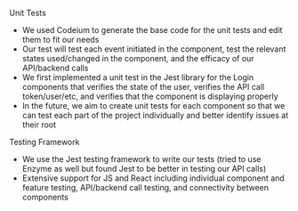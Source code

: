 Unit Tests
- We used Codeium to generate the base code for the unit tests and edit them to fit our needs
- Our test will test each event initiated in the component, test the relevant states used/changed in the component, and the efficacy of our API/backend calls
- We first implemented a unit test in the Jest library for the Login components that verifies the state of the user, verifies the API call token/user/etc, and verifies that the component is displaying properly
- In the future, we aim to create unit tests for each component so that we can test each part of the project individually and better identify issues at their root

Testing Framework
- We use the Jest testing framework to write our tests (tried to use Enzyme as well but found Jest to be better in testing our API calls)
- Extensive support for JS and React including individual component and feature testing, API/backend call testing, and connectivity between components
